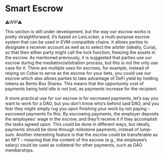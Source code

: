# Smart Escrow

⚠️WIP⚠️

This section is still under development, but the way our escrow works is pretty straightforward, it’s based on LexLocker, a multi-purpose escrow system that can be used in EVM-compatible chains. It allows parties to designate a receiver account as well as to select the arbiter (ideally, Curia), so that then either party might call the lock function, freezing the assets in the escrow. As mentioned previously, it is suggested that parties use our escrow during the mediation/arbitration process, but this is not the only use case for it. There are multiple uses for escrows, for example, instead of relying on Cobie to serve as the escrow for your bets, you could use our escrow which also allows parties to take advantage of DeFi yield by holding tokens as Bento Box Shares. This means that the opportunity cost of payments being held idle is not lost, as payments increase for the recipient.

A more practical use for our escrow is for escrowed payments, let’s say you want to work for a DAO, but you don’t know who’s behind said DAO, and you fear they might simply rug you upon finishing your work by not paying – escrowed payments fix this. By escrowing payments, the employer deposits the employees' wage in the escrow, and they’ll receive it if they accomplish the tasks agreed upon. This could be done in different ways, but ideally, payments should be done through milestone payments, instead of lump-sum. Another interesting feature is that the escrow could be transferable as an NFT – meaning that the content of the escrow (e.g., the employee’s salary) could be used as collateral for other payments, such as DAO memberships.
